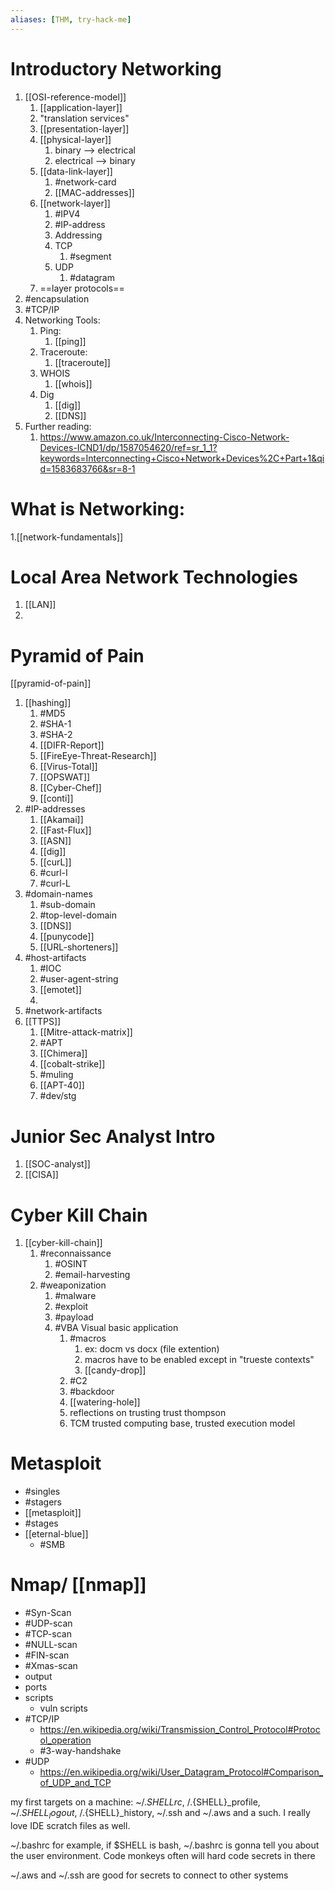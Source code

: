 ```yaml
---
aliases: [THM, try-hack-me]
---
```


# Introductory Networking
1. [[OSI-reference-model]]
	1. [[application-layer]]
	2. "translation services"
	3. [[presentation-layer]]
	4. [[physical-layer]]
		1. binary --> electrical 
		2. electrical --> binary
	5. [[data-link-layer]]
		1. #network-card 
		2. [[MAC-addresses]]
	6. [[network-layer]]
		1. #IPV4 
		2. #IP-address 
		3. Addressing
		4. TCP
			1. #segment
		5. UDP
			1. #datagram
	7. ==layer protocols==
2. #encapsulation 
3. #TCP/IP 
4. Networking Tools:
	1. Ping:
		1. [[ping]]
	2. Traceroute:
		1. [[traceroute]]
	3. WHOIS
		1. [[whois]]
	4. Dig
		1. [[dig]]
		2. [[DNS]] 
5. Further reading:
	1. https://www.amazon.co.uk/Interconnecting-Cisco-Network-Devices-ICND1/dp/1587054620/ref=sr_1_1?keywords=Interconnecting+Cisco+Network+Devices%2C+Part+1&qid=1583683766&sr=8-1

# What is Networking:
1.[[network-fundamentals]]

# Local Area Network Technologies
1. [[LAN]]
2. 


# Pyramid of Pain
[[pyramid-of-pain]] 
1. [[hashing]]
	1. #MD5
	2. #SHA-1 
	3. #SHA-2 
	4. [[DIFR-Report]]
	5. [[FireEye-Threat-Research]]
	6. [[Virus-Total]] 
	7. [[OPSWAT]]  
	8. [[Cyber-Chef]]
	9. [[conti]]
2. #IP-addresses 
	1. [[Akamai]]
	2. [[Fast-Flux]]
	3. [[ASN]] 
	4. [[dig]]
	5. [[curL]]
	6. #curl-I 
	7. #curl-L 
3. #domain-names
	1. #sub-domain
	2. #top-level-domain
	3. [[DNS]]
	4. [[punycode]]
	5. [[URL-shorteners]]
4. #host-artifacts
	1. #IOC 
	2. #user-agent-string 
	3. [[emotet]]
	4. 
5. #network-artifacts
6. [[TTPS]]
	1. [[Mitre-attack-matrix]]
	2. #APT
	3. [[Chimera]]
	4. [[cobalt-strike]]
	5. #muling
	6. [[APT-40]]
	7. #dev/stg

# Junior Sec Analyst Intro
1. [[SOC-analyst]] 
2. [[CISA]]

# Cyber Kill Chain
1. [[cyber-kill-chain]] 
	1. #reconnaissance
		1. #OSINT
		2. #email-harvesting
	2. #weaponization
		1. #malware 
		2. #exploit
		3. #payload 
		4. #VBA Visual basic application
			1. #macros
				1. ex: docm vs docx (file extention)
				2. macros have to be enabled except in "trueste contexts"
				3. [[candy-drop]]
			2. #C2 
			3. #backdoor
			4. [[watering-hole]]
			5. reflections on trusting trust thompson
			6. TCM trusted computing base, trusted execution model

# Metasploit
- #singles
- #stagers
- [[metasploit]]
- #stages
- [[eternal-blue]]
	- #SMB  

# Nmap/ [[nmap]] 
- #Syn-Scan
- #UDP-scan
- #TCP-scan
- #NULL-scan
- #FIN-scan
- #Xmas-scan
- output
- ports
- scripts
	- vuln scripts
- #TCP/IP 
	- https://en.wikipedia.org/wiki/Transmission_Control_Protocol#Protocol_operation
	- #3-way-handshake 
- #UDP
	- https://en.wikipedia.org/wiki/User_Datagram_Protocol#Comparison_of_UDP_and_TCP


my first targets on a machine: ~/.${SHELL}rc, ~/.${SHELL}_profile, ~/.${SHELL}_logout, ~/.${SHELL}_history, ~/.ssh and ~/.aws and a such. I really love IDE scratch files as well.

~/.bashrc for example, if $SHELL is bash, ~/.bashrc is gonna tell you about the user environment. Code monkeys often will hard code secrets in there

~/.aws and ~/.ssh are good for secrets to connect to other systems